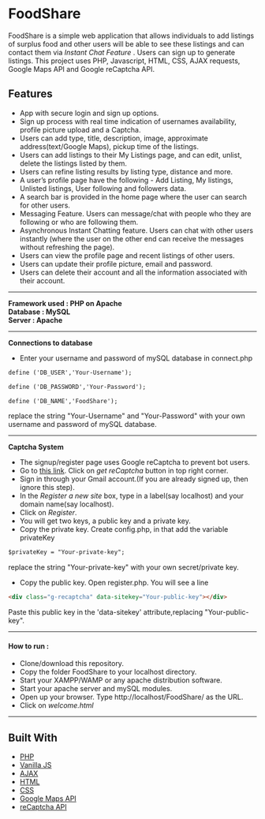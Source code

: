 # FoodShare

FoodShare is a simple web application that allows individuals to add listings of surplus food and other users will be able to see these listings and can contact them via *Instant Chat Feature* . Users can sign up to generate listings.
This project uses PHP, Javascript, HTML, CSS, AJAX requests, Google Maps API and Google reCaptcha API.

## Features 

* App with secure login and sign up options.
* Sign up process with real time indication of usernames availability, profile picture upload and a Captcha.
* Users can add type, title, description, image, approximate address(text/Google Maps), pickup time of the listings.
* Users can add listings to their My Listings page, and can edit, unlist, delete the listings listed by them.
* Users can refine listing results by listing type, distance and more.
* A user’s profile page have the following - Add Listing, My listings, Unlisted listings, User following and followers data.
* A search bar is provided in the home page where the user can search for other users.
* Messaging Feature. Users can message/chat with people who they are following or who are following them.
* Asynchronous Instant Chatting feature. Users can chat with other users instantly (where the user on the other end can receive the messages without refreshing the page).
* Users can view the profile page and recent listings of other users.
* Users can update their profile picture, email and password.
* Users can delete their account and all the information associated with their account.

----

**Framework used : PHP on Apache**  
**Database 	 : MySQL**  
**Server	 : Apache** 

----

**Connections to database**
* Enter your username and password of mySQL database in connect.php
```html
define ('DB_USER','Your-Username');
```
```html
define ('DB_PASSWORD','Your-Password');
```
```html
define ('DB_NAME','FoodShare');
```
replace the string "Your-Username" and "Your-Password" with your own username and password of mySQL database.

----

**Captcha System**

* The signup/register page uses Google reCaptcha to prevent bot users.
* Go to [this link](https://www.google.com/recaptcha/intro/index.html). Click on *get reCaptcha* button in top right corner.
* Sign in through your Gmail account.(If you are already signed up, then ignore this step).
* In the *Register a new site* box, type in a label(say localhost) and your domain name(say localhost). 
* Click on *Register*.
* You will get two keys, a public key and a private key.
* Copy the private key. Create config.php, in that add the variable privateKey 
```html
$privateKey = "Your-private-key";
```
replace the string "Your-private-key" with your own secret/private key.
* Copy the public key. Open register.php. You will see a line 
```html
<div class="g-recaptcha" data-sitekey="Your-public-key"></div>
```
Paste this public key in the 'data-sitekey' attribute,replacing "Your-public-key".

----

#### How to run :

* Clone/download this repository.
* Copy the folder FoodShare to your localhost directory.
* Start your XAMPP/WAMP or any apache distribution software.
* Start your apache server and mySQL modules.
* Open up your browser. Type http://localhost/FoodShare/ as the URL.
* Click on *welcome.html*

----

## Built With

* [PHP](http://php.net/)
* [Vanilla JS](http://vanilla-js.com/)
* [AJAX](https://developer.mozilla.org/en-US/docs/Web/Guide/AJAX)
* [HTML](https://www.w3.org/html/)
* [CSS](https://www.w3.org/Style/CSS/)
* [Google Maps API](https://cloud.google.com/maps-platform/)
* [reCaptcha API](https://www.google.com/recaptcha/)
